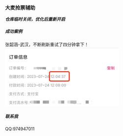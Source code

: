 ### 大麦抢票辅助

***仓库临时关闭，优化后重新开启***

##### 成功案例
张韶涵-武汉，不断刷新重试了四分钟拿下！  
![image](./pic/img.png)


##### 联系我
QQ:974947011